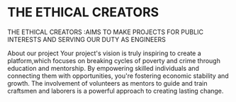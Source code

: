 # THE ETHICAL CREATORS
THE ETHICAL CREATORS :AIMS TO MAKE PROJECTS FOR PUBLIC INTERESTS AND SERVING OUR DUTY AS ENGINEERS 


About our project
Your project's vision is truly inspiring to create a platform,which focuses on breaking cycles of poverty and crime through education and mentorship. By empowering skilled individuals and connecting them with opportunities, you're fostering economic stability and growth. The involvement of volunteers as mentors to guide and train craftsmen and laborers is a powerful approach to creating lasting change.
